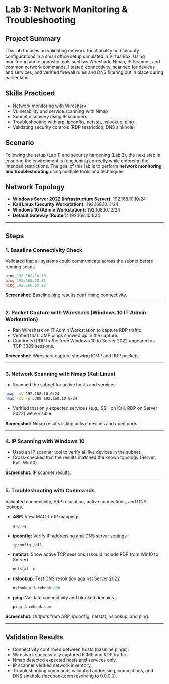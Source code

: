 # Lab 3: Network Monitoring & Troubleshooting

## Project Summary
This lab focuses on validating network functionality and security configurations in a small office setup simulated in VirtualBox. Using monitoring and diagnostic tools such as Wireshark, Nmap, IP Scanner, and common network commands, I tested connectivity, scanned for devices and services, and verified firewall rules and DNS filtering put in place during earlier labs.

## Skills Practiced
- Network monitoring with Wireshark  
- Vulnerability and service scanning with Nmap  
- Subnet discovery using IP scanners  
- Troubleshooting with arp, ipconfig, netstat, nslookup, ping  
- Validating security controls (RDP restriction, DNS sinkhole)
  
## Scenario
Following the setup (Lab 1) and security hardening (Lab 2), the next step is ensuring the environment is functioning correctly while enforcing the intended restrictions. The goal of this lab is to perform **network monitoring and troubleshooting** using multiple tools and techniques.
  
## Network Topology
- **Windows Server 2022 (Infrastructure Server):** 192.168.10.10/24  
- **Kali Linux (Security Workstation):** 192.168.10.11/24  
- **Windows 10 (Admin Workstation):** 192.168.10.12/24  
- **Default Gateway (Router):** 192.168.10.1/24  

---

## Steps

### 1. Baseline Connectivity Check
Validated that all systems could communicate across the subnet before running scans.
```powershell
ping 192.168.10.10
ping 192.168.10.11
ping 192.168.10.12
```
**Screenshot:** Baseline ping results confirming connectivity.

---

### 2. Packet Capture with Wireshark (Windows 10 IT Admin Workstation)
- Ran Wireshark on IT Admin Workstation to capture RDP traffic.
- Verified that ICMP pings showed up in the capture.
- Confirmed RDP traffic from Windows 10 to Server 2022 appeared as TCP 3389 sessions.

**Screenshot:** Wireshark capture showing ICMP and RDP packets.

---

### 3. Network Scanning with Nmap (Kali Linux)
- Scanned the subnet for active hosts and services.
```bash
nmap -sV 192.168.10.0/24
nmap -sV -p 3389 192.168.10.0/24
```
- Verified that only expected services (e.g., SSH on Kali, RDP on Server 2022) were visible.

**Screenshot:** Nmap results listing active devices and open ports.

---

### 4. IP Scanning with Windows 10
- Used an IP scanner tool to verify all live devices in the subnet.
- Cross-checked that the results matched the known topology (Server, Kali, Win10).

**Screenshot:** IP scanner results.

---

### 5. Troubleshooting with Commands
Validated connectivity, ARP resolution, active connections, and DNS lookups.

- **ARP:** View MAC-to-IP mappings  
  ```powershell
  arp -a
  ```

- **ipconfig:** Verify IP addressing and DNS server settings  
  ```powershell
  ipconfig /all
  ```

- **netstat:** Show active TCP sessions (should include RDP from Win10 to Server)  
  ```powershell
  netstat -n
  ```

- **nslookup:** Test DNS resolution against Server 2022  
  ```powershell
  nslookup facebook.com
  ```

- **ping:** Validate connectivity and blocked domains  
  ```powershell
  ping facebook.com
  ```

**Screenshot:** Outputs from ARP, ipconfig, netstat, nslookup, and ping.

---

## Validation Results
- Connectivity confirmed between hosts (baseline pings).  
- Wireshark successfully captured ICMP and RDP traffic.  
- Nmap detected expected hosts and services only.  
- IP scanner verified network inventory.  
- Troubleshooting commands validated addressing, connections, and DNS sinkhole (facebook.com resolving to 0.0.0.0).

